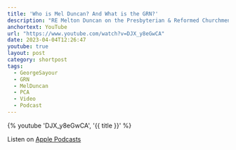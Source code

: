```yaml
---
title: 'Who is Mel Duncan? And What is the GRN?'
description: "RE Melton Duncan on the Presbyterian & Reformed Churchmen Podcast."
anchortext: YouTube
url: "https://www.youtube.com/watch?v=DJX_y8eGwCA"
date: 2023-04-04T12:26:47
youtube: true
layout: post
category: shortpost
tags:
  - GeorgeSayour
  - GRN
  - MelDuncan
  - PCA
  - Video
  - Podcast
---
```


{% youtube 'DJX_y8eGwCA', '{{ title }}' %}

Listen on [Apple Podcasts](https://podcasts.apple.com/us/podcast/getting-to-know-mel-duncan-the-grn/id1658431714?i=1000607403840)
